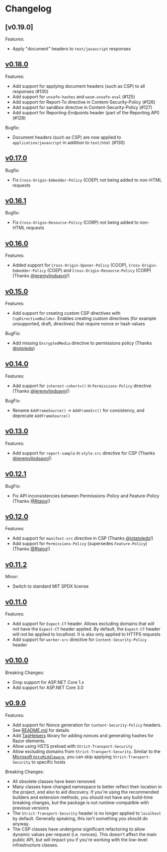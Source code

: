 # Changelog

## [v0.19.0]

Features:

* Apply "document" headers to `text/javascript` responses 


## [v0.18.0]

Features:

* Add support for applying document headers (such as CSP) to all responses (#130)
* Add support for `unsafe-hashes` and `wasm-unsafe-eval` (#125)
* Add support for Report-To directive in Content-Security-Policy (#126)
* Add support for sandbox directive in Content-Security-Policy (#127)
* Add support for Reporting-Endpoints header (part of the Reporting API) (#128)

Bugfix:

* Document headers (such as CSP) are now applied to `application/javascript` in addition to `text/html` (#130)

## [v0.17.0]

Bugfix:

* Fix `Cross-Origin-Embedder-Policy` (COEP) not being added to non-HTML requests

## [v0.16.1]

Bugfix:

* Fix `Cross-Origin-Resource-Policy` (CORP) not being added to non-HTML requests

## [v0.16.0]

Features:

* Added support for `Cross-Origin-Opener-Policy` (COOP), `Cross-Origin-Embedder-Policy` (COEP) and `Cross-Origin-Resource-Policy` (CORP) (Thanks [@jeremylindsayni](https://github.com/jeremylindsayni)!)

## [v0.15.0]

Features:

* Add support for creating custom CSP directives with `CspDirectiveBuilder`. Enables creating custom directives (for example unsupported, draft, directives) that require nonce or hash values

BugFix:

* Add missing `EncryptedMedia` directive to permissions policy (Thanks [@jotoledo](https://github.com/jotatoledo))


## [v0.14.0]

Features:

* Add support for `interest-cohort=()` in `Permissions-Policy` directive (Thanks [@jeremylindsayni](https://github.com/jeremylindsayni)!)

BugFix: 

* Rename `AddFrameSource()` -> `AddFrameSrc()` for consistency, and deprecate `AddFrameSource()`

## [v0.13.0]

Features:

* Add support for `report-sample` in `style-src` directive for CSP (Thanks [@jeremylindsayni](https://github.com/jeremylindsayni)!)

## [v0.12.1]

BugFix:

* Fix API inconsistencies between Permissions-Policy and Feature-Policy (Thanks [@Rtalos](https://github.com/Rtalos)!)
 
## [v0.12.0]

Features:

* Add support for `manifest-src` directive in CSP (Thanks [@jotatoledo](https://github.com/jotatoledo)!)
* Add support for `Permissions-Policy` (supersedes `Feature-Policy`) (Thanks [@Rtalos](https://github.com/Rtalos)!)

## [v0.11.2]

Minor:

* Switch to standard MIT SPDX license

## [v0.11.0]

Features:

* Add support for `Expect-CT` header. Allows excluding domains that will not have the `Expect-CT` header applied. By default, the `Expect-CT` header will not be applied to localhost. It is also only applied to HTTPS requests  
* Add support for `worker-src` directive for `Content-Security-Policy` header

## [v0.10.0]

Breaking Changes:

* Drop support for ASP.NET Core 1.x
* Add support for ASP.NET Core 3.0

## [v0.9.0]

Features:

* Add support for Nonce generation for `Content-Security-Policy` headers. See [README.md](https://github.com/andrewlock/NetEscapades.AspNetCore.SecurityHeaders/blob/master/README.md#using-nonces-and-generated-hashes-with-content-security-policy) for details
* Add [TagHelpers](https://www.nuget.org/packages/NetEscapades.AspNetCore.SecurityHeaders.TagHelpers/) library for adding nonces and generating hashes for Razor elements. 
* Allow using HSTS preload with `Strict-Transport-Security`
* Allow excluding domains from `Strict-Transport-Security`. Similar to the [Microsoft `HstsMiddleware`](https://github.com/aspnet/BasicMiddleware/blob/master/src/Microsoft.AspNetCore.HttpsPolicy/HstsMiddleware.cs), you can skip applying `Strict-Transport-Security` to specific hosts

Breaking Changes:

* All obsolete classes have been removed.
* Many classes have changed namespace to better reflect their location in the project, and also to aid discovery. If you're using the recommended builders and extension methods, you should not have any build-time breaking changes, but the package is not runtime-compatible with previous versions
* The `Strict-Transport-Security` header is no longer applied to `localhost` by default. Generally speaking, this isn't something you should do anyway.
* The CSP classes have undergone significant refactoring to allow dynamic values per-request (i.e. nonces). This doesn't affect the main public API, but will impact you if you're working with the low-level infrastructure classes.

[v0.9.0]: https://github.com/andrewlock/NetEscapades.AspNetCore.SecurityHeaders/compare/v0.8.0...0.9.0
[v0.10.0]: https://github.com/andrewlock/NetEscapades.AspNetCore.SecurityHeaders/compare/v0.9.0...0.10.0
[v0.11.0]: https://github.com/andrewlock/NetEscapades.AspNetCore.SecurityHeaders/compare/v0.10.0...0.11.0
[v0.11.2]: https://github.com/andrewlock/NetEscapades.AspNetCore.SecurityHeaders/compare/v0.11.0...0.11.2
[v0.12.0]: https://github.com/andrewlock/NetEscapades.AspNetCore.SecurityHeaders/compare/v0.11.2...0.12.0
[v0.12.1]: https://github.com/andrewlock/NetEscapades.AspNetCore.SecurityHeaders/compare/v0.12.0...0.12.1
[v0.13.0]: https://github.com/andrewlock/NetEscapades.AspNetCore.SecurityHeaders/compare/v0.12.1...0.13.0
[v0.14.0]: https://github.com/andrewlock/NetEscapades.AspNetCore.SecurityHeaders/compare/v0.13.0...0.14.0
[v0.15.0]: https://github.com/andrewlock/NetEscapades.AspNetCore.SecurityHeaders/compare/v0.14.0...0.15.0
[v0.16.0]: https://github.com/andrewlock/NetEscapades.AspNetCore.SecurityHeaders/compare/v0.15.0...0.16.0
[v0.16.1]: https://github.com/andrewlock/NetEscapades.AspNetCore.SecurityHeaders/compare/v0.16.0...0.16.1
[v0.17.0]: https://github.com/andrewlock/NetEscapades.AspNetCore.SecurityHeaders/compare/v0.16.1...0.17.0
[v0.18.0]: https://github.com/andrewlock/NetEscapades.AspNetCore.SecurityHeaders/compare/v0.17.0...0.18.0
